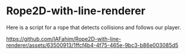 # Rope2D-with-line-renderer
Here is a script for a rope that detects collisions and follows our player.

https://github.com/IAFahim/Rope2D-with-line-renderer/assets/63500913/1ffcf4b4-4f75-465e-9bc3-b86e003085d5


